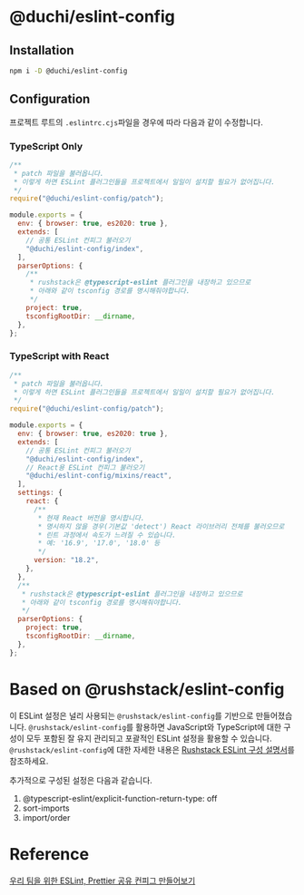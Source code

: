 # @duchi/eslint-config

## Installation

```bash
npm i -D @duchi/eslint-config
```

## Configuration

프로젝트 루트의 `.eslintrc.cjs`파일을 경우에 따라 다음과 같이 수정합니다.

### TypeScript Only

```js
/**
 * patch 파일을 불러옵니다.
 * 이렇게 하면 ESLint 플러그인들을 프로젝트에서 일일이 설치할 필요가 없어집니다.
 */
require("@duchi/eslint-config/patch");

module.exports = {
  env: { browser: true, es2020: true },
  extends: [
    // 공통 ESLint 컨피그 불러오기
    "@duchi/eslint-config/index",
  ],
  parserOptions: {
    /**
     * rushstack은 @typescript-eslint 플러그인을 내장하고 있으므로
     * 아래와 같이 tsconfig 경로를 명시해줘야합니다.
     */
    project: true,
    tsconfigRootDir: __dirname,
  },
};
```

### TypeScript with React

```js
/**
 * patch 파일을 불러옵니다.
 * 이렇게 하면 ESLint 플러그인들을 프로젝트에서 일일이 설치할 필요가 없어집니다.
 */
require("@duchi/eslint-config/patch");

module.exports = {
  env: { browser: true, es2020: true },
  extends: [
    // 공통 ESLint 컨피그 불러오기
    "@duchi/eslint-config/index",
    // React용 ESLint 컨피그 불러오기
    "@duchi/eslint-config/mixins/react",
  ],
  settings: {
    react: {
      /**
       * 현재 React 버전을 명시합니다.
       * 명시하지 않을 경우(기본값 'detect') React 라이브러리 전체를 불러오므로
       * 린트 과정에서 속도가 느려질 수 있습니다.
       * 예: '16.9', '17.0', '18.0' 등
       */
      version: "18.2",
    },
  },
  /**
   * rushstack은 @typescript-eslint 플러그인을 내장하고 있으므로
   * 아래와 같이 tsconfig 경로를 명시해줘야합니다.
   */
  parserOptions: {
    project: true,
    tsconfigRootDir: __dirname,
  },
};
```

# Based on @rushstack/eslint-config

이 ESLint 설정은 널리 사용되는 `@rushstack/eslint-config`를 기반으로 만들어졌습니다.
`@rushstack/eslint-config`를 활용하면 JavaScript와 TypeScript에 대한 구성이 모두 포함된 잘 유지 관리되고 포괄적인 ESLint 설정을 활용할 수 있습니다. `@rushstack/eslint-config`에 대한 자세한 내용은 [Rushstack ESLint 구성 설명서](https://www.npmjs.com/package/@rushstack/eslint-config)를 참조하세요.

추가적으로 구성된 설정은 다음과 같습니다.

1. @typescript-eslint/explicit-function-return-type: off
2. sort-imports
3. import/order

# Reference

[우리 팀을 위한 ESLint, Prettier 공유 컨피그 만들어보기](https://techblog.woowahan.com/15903/#toc-3)
